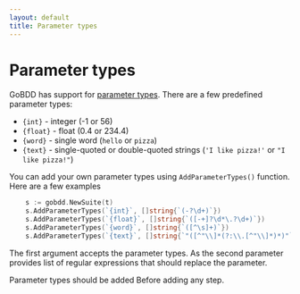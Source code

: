 ```yaml
---
layout: default
title: Parameter types
---
```


# Parameter types

GoBDD has support for [parameter types](https://cucumber.io/docs/cucumber/cucumber-expressions/). There are a few predefined parameter types:

 * `{int}` - integer (-1 or 56)
 * `{float}` - float (0.4 or 234.4)
 * `{word}` - single word (`hello` or `pizza`)
 * `{text}` - single-quoted or double-quoted strings (`'I like pizza!'` or `"I like pizza!"`)

You can add your own parameter types using `AddParameterTypes()` function. Here are a few examples

```go
    s := gobdd.NewSuite(t)
	s.AddParameterTypes(`{int}`, []string{`(-?\d+)`})
	s.AddParameterTypes(`{float}`, []string{`([-+]?\d*\.?\d+)`})
	s.AddParameterTypes(`{word}`, []string{`([^\s]+)`})
	s.AddParameterTypes(`{text}`, []string{`"([^"\\]*(?:\\.[^"\\]*)*)"`, `'([^'\\]*(?:\\.[^'\\]*)*)'`})
```

The first argument accepts the parameter types. As the second parameter provides list of regular expressions that should replace the parameter.

Parameter types should be added Before adding any step.